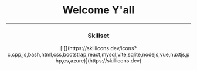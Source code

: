 <div align='center'>
<h1 align='center'>Welcome Y'all</h1>
<hr />
<h3>Skillset</h3>
  [![](https://skillicons.dev/icons?c,cpp,js,bash,html,css,bootstrap,react,mysql,vite,sqlite,nodejs,vue,nuxtjs,php,cs,azure)](https://skillicons.dev)
</div>
